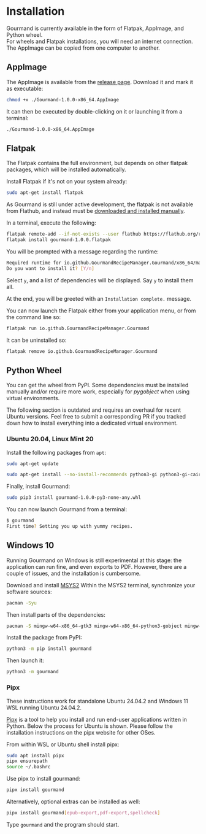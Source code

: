 # Installation

Gourmand is currently available in the form of Flatpak, AppImage, and Python wheel.  
For wheels and Flatpak installations, you will need an internet connection.  
The AppImage can be copied from one computer to another.  

## AppImage

The AppImage is available from the [release page](https://github.com/GourmandRecipeManager/gourmand/releases/).
Download it and mark it as executable:

```sh
chmod +x ./Gourmand-1.0.0-x86_64.AppImage
```

It can then be executed by double-clicking on it or launching it from a terminal:

```sh
./Gourmand-1.0.0-x86_64.AppImage
```

## Flatpak

The Flatpak contains the full environment, but depends on other flatpak
packages, which will be installed automatically.

Install Flatpak if it's not on your system already:

```sh
sudo apt-get install flatpak
```

As Gourmand is still under active development, the flatpak is not available from
Flathub, and instead must be [downloaded and installed manually](https://github.com/GourmandRecipeManager/gourmand/releases/).

In a terminal, execute the following:

```sh
flatpak remote-add --if-not-exists --user flathub https://flathub.org/repo/flathub.flatpakrepo
flatpak install gourmand-1.0.0.flatpak
```

You will be prompted with a message regarding the runtime:

```sh
Required runtime for io.github.GourmandRecipeManager.Gourmand/x86_64/master (runtime/org.gnome.Platform/x86_64/3.40) found in remote flathub)
Do you want to install it? [Y/n]
```

Select `y`, and a list of dependencies will be displayed. Say `y` to install
them all.

At the end, you will be greeted with an `Installation complete.` message.

You can now launch the Flatpak either from your application menu, or from the
command line so:

```sh
flatpak run io.github.GourmandRecipeManager.Gourmand
```

It can be uninstalled so:

```sh
flatpak remove io.github.GourmandRecipeManager.Gourmand
```

## Python Wheel

You can get the wheel from PyPI. Some dependencies must be installed manually and/or
require more work, especially for *pygobject* when using virtual environments.

The following section is outdated and requires an overhaul for recent Ubuntu versions.
Feel free to submit a corresponding PR if you tracked down how to install everything
into a dedicated virtual environment.

### Ubuntu 20.04, Linux Mint 20

Install the following packages from `apt`:

```sh
sudo apt-get update

sudo apt-get install --no-install-recommends python3-gi python3-gi-cairo gir1.2-gtk-3.0 libgirepository1.0-dev libcairo2-dev enchant python3-bs4 python3-ebooklib python3-keyring python3-lxml python3-pil python3-cairo python3-enchant python3-gi python3-gst-1.0 python3-gtkspellcheck python3-requests python3-reportlab python3-selenium python3-setuptools python3-sqlalchemy python3-pip python3-toml gir1.2-poppler-0.18
```

Finally, install Gourmand:

```sh
sudo pip3 install gourmand-1.0.0-py3-none-any.whl
```

You can now launch Gourmand from a terminal:

```sh
$ gourmand
First time? Setting you up with yummy recipes.
```

## Windows 10

Running Gourmand on Windows is still experimental at this stage: the application can run fine, and even exports to PDF. However, there are a couple of issues, and the installation is cumbersome.

Download and install [MSYS2](https://www.msys2.org/)
Within the MSYS2 terminal, synchronize your software sources:

```sh
pacman -Syu
```

Then install parts of the dependencies:

```sh
pacman -S mingw-w64-x86_64-gtk3 mingw-w64-x86_64-python3-gobject mingw-w64-x86_64-python-pillow mingw-w64-x86_64-python-sqlalchemy mingw-w64-x86_64-gstreamer mingw-w64-x86_64-poppler mingw-w64-x86_64-python-reportlab
```

Install the package from PyPI:

```sh
python3 -m pip install gourmand
```

Then launch it:

```sh
python3 -m gourmand
```

### Pipx

These instructions work for standalone Ubuntu 24.04.2 and Windows 11 WSL running Ubuntu 24.04.2.

[Pipx](https://pipx.pypa.io/stable/installation/) is a tool  to help you install and run end-user applications written in Python. Below the process for Ubuntu is shown.  Please follow the installation instructions on the pipx website for other OSes.

From within WSL or Ubuntu shell install pipx:
```sh
sudo apt install pipx
pipx ensurepath
source ~/.bashrc
```

Use pipx to install gourmand:
```sh
pipx install gourmand
```

Alternatively, optional extras can be installed as well:
```sh
pipx install gourmand[epub-export,pdf-export,spellcheck]
```

Type ```gourmand``` and the program should start.
